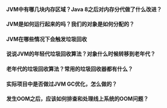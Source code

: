 #### JVM中有哪几块内存区域？Java 8之后对内存分代做了什么改进？


#### JVM是如何运行起来的吗？我们的对象是如何分配的？


#### JVM在哪些情况下会触发垃圾回收

#### 说说JVM的年轻代垃圾回收算法？对象什么时候转移到老年代？

#### 老年代的垃圾回收算法？常用的垃圾回收器都有什么？


#### 实际项目中是否做过JVM GC优化，怎么做的？

#### 发生OOM之后，应该如何排查和处理线上系统的OOM问题？







































